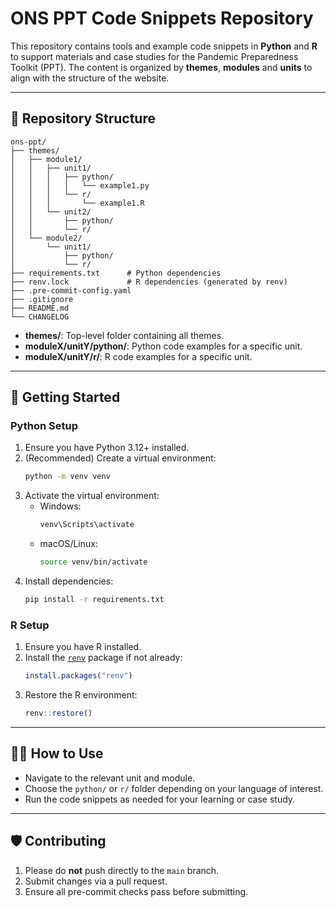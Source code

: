 # ONS PPT Code Snippets Repository

This repository contains tools and example code snippets in **Python** and **R** to support materials and case studies for the Pandemic Preparedness Toolkit (PPT). The content is organized by **themes**, **modules** and **units** to align with the structure of the website.

---

## 📁 Repository Structure

```
ons-ppt/
├── themes/
│   ├── module1/
│   │   ├── unit1/
│   │   │   ├── python/
│   │   │   │   └── example1.py
│   │   │   └── r/
│   │   │       └── example1.R
│   │   └── unit2/
│   │       ├── python/
│   │       └── r/
│   └── module2/
│       └── unit1/
│           ├── python/
│           └── r/
├── requirements.txt      # Python dependencies
├── renv.lock             # R dependencies (generated by renv)
├── .pre-commit-config.yaml
├── .gitignore
├── README.md
└── CHANGELOG
```

- **themes/**: Top-level folder containing all themes.
- **moduleX/unitY/python/**: Python code examples for a specific unit.
- **moduleX/unitY/r/**: R code examples for a specific unit.

---

## 🚀 Getting Started

### Python Setup

1. Ensure you have Python 3.12+ installed.
2. (Recommended) Create a virtual environment:
   ```sh
   python -m venv venv
   ```
3. Activate the virtual environment:
   - Windows:
     ```sh
     venv\Scripts\activate
     ```
   - macOS/Linux:
     ```sh
     source venv/bin/activate
     ```
4. Install dependencies:
   ```sh
   pip install -r requirements.txt
   ```

### R Setup

1. Ensure you have R installed.
2. Install the [`renv`](https://rstudio.github.io/renv/) package if not already:
   ```R
   install.packages("renv")
   ```
3. Restore the R environment:
   ```R
   renv::restore()
   ```

---

## 🧑‍💻 How to Use

- Navigate to the relevant unit and module.
- Choose the `python/` or `r/` folder depending on your language of interest.
- Run the code snippets as needed for your learning or case study.

---

## 🛡️ Contributing

1. Please do **not** push directly to the `main` branch.
2. Submit changes via a pull request.
3. Ensure all pre-commit checks pass before submitting.
